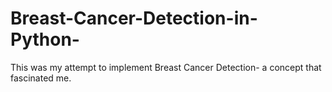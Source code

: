 # Breast-Cancer-Detection-in-Python-
This was my attempt to implement Breast Cancer Detection- a concept that fascinated me. 
